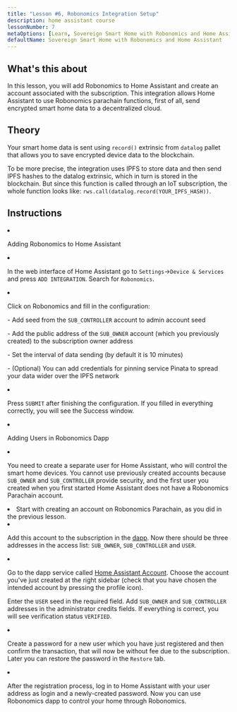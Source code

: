 ```yaml
---
title: "Lesson #6, Robonomics Integration Setup"
description: home assistant course
lessonNumber: 7
metaOptions: [Learn, Sovereign Smart Home with Robonomics and Home Assistant]
defaultName: Sovereign Smart Home with Robonomics and Home Assistant
---
```



## What's this about

In this lesson, you will add Robonomics to Home Assistant and create an account associated with the subscription. This integration allows Home Assistant to use Robonomics parachain functions, first of all, send encrypted smart home data to a decentralized cloud.


## Theory

Your smart home data is sent using <code>record()</code> extrinsic from <code>datalog</code> pallet that allows you to save encrypted device data to the blockchain. 

To be more precise, the integration uses IPFS to store data and then send IPFS hashes to the datalog extrinsic, which in turn is stored in the blockchain. But since this function is called through an IoT subscription, the whole function looks like: <code>rws.call(datalog.record(YOUR_IPFS_HASH))</code>.

## Instructions

<List type="numbers">

<li>

Adding Robonomics to Home Assistant

<List>

<li>

In the web interface of Home Assistant go to <code>Settings</code>-><code>Device & Services</code> and press <code>ADD INTEGRATION</code>. Search for <code>Robonomics</code>.

<LessonVideo  :videos="[{src: 'https://crustipfs.live/ipfs/QmQp66J943zbF6iFdkKQpBikSbm9jV9La25bivKd7cz6fD', type:'mp4'}]" />

</li>

<li>

Click on Robonomics and fill in the configuration: 

\- Add seed from the <code>SUB_CONTROLLER</code> account to admin account seed

\- Add the public address of the <code>SUB_OWNER</code> account (which you previously created) to the subscription owner address

\- Set the interval of data sending (by default it is 10 minutes)

\- (Optional) You can add credentials for pinning service Pinata to spread your data wider over the IPFS network

</li>

<li>

Press <code>SUBMIT</code> after finishing the configuration. If you filled in everything correctly, you will see the Success window.

</li>
</List>
</li>

<li>

Adding Users in Robonomics Dapp 

<List>

<li>

You need to create a separate user for Home Assistant, who will control the smart home devices. You cannot use previously created accounts because <code>SUB_OWNER</code> and <code>SUB_CONTROLLER</code> provide security, and the first user you created when you first started Home Assistant does not have a Robonomics Parachain account.

</li>

<li>
Start with creating an account on Robonomics Parachain, as you did in the previous lesson.
</li>

<li>

Add this account to the subscription in the [dapp](https://dapp.robonomics.network/#/subscription/devices). Now there should be three addresses in the access list: <code>SUB_OWNER</code>, <code>SUB_CONTROLLER</code> and <code>USER</code>.

<LessonVideo  :videos="[{src: 'https://crustipfs.live/ipfs/QmSxzram7CF4SXpVgEyv98XetjYsxNFQY2GY4PfyhJak7H', type:'mp4'}]" />

</li>

<li>

Go to the dapp service called [Home Assistant Account](https://dapp.robonomics.network/#/home-assistant). Choose the account you've just created at the right sidebar (check that you have chosen the intended account by pressing the profile icon).

Enter the <code>USER</code> seed in the required field. Add <code>SUB_OWNER</code> and <code>SUB_CONTROLLER</code> addresses in the administrator credits fields. If everything is correct, you will see verification status <code>VERIFIED</code>.

</li>

<li>

Create a password for a new user which you have just registered and then confirm the transaction, that will now be without fee due to the subscription. Later you can restore the password in the <code>Restore</code> tab.

<LessonVideo  :videos="[{src: 'https://crustipfs.live/ipfs/QmW2TXuwCYXzgcRfEUx4imZU5ZerEzkuD5P53u9g2WnxDh', type:'mp4'}]" />

</li>

<li>

After the registration process, log in to Home Assistant with your user address as login and a newly-created password. Now you can use Robonomics dapp to control your home through Robonomics.

</li>
</List>
</li>
</List>